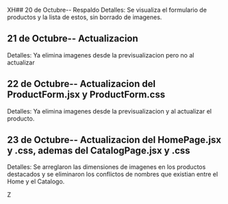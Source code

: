 XH## 20 de Octubre-- Respaldo 
Detalles: Se visualiza el formulario de productos y la lista de estos, sin borrado de imagenes.

## 21 de Octubre-- Actualizacion 
Detalles: Ya elimina imagenes desde la previsualizacion pero no al actualizar


## 22 de Octubre-- Actualizacion del ProductForm.jsx y ProductForm.css
Detalles: Ya elimina imagenes desde la previsualizacion y al actualizar el producto.

## 23 de Octubre-- Actualizacion del HomePage.jsx y .css, ademas del CatalogPage.jsx y .css
Detalles: Se arreglaron las dimensiones de imagenes en los productos destacados y se eliminaron los 
conflictos de nombres que existian entre el Home y el Catalogo.

Z

